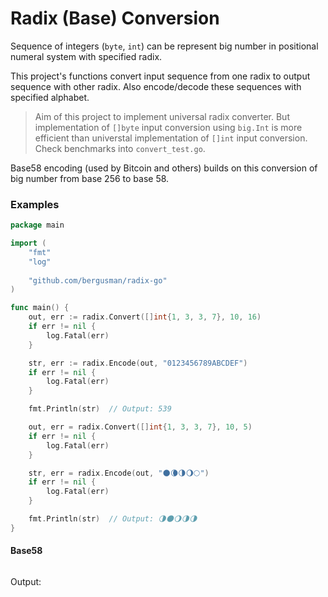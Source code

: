# Radix (Base) Conversion

Sequence of integers (`byte`, `int`) can be represent big number in positional numeral system with specified radix.

This project's functions convert input sequence from one radix to output sequence with other radix. Also encode/decode these sequences with specified alphabet.

> Aim of this project to implement universal radix converter. But implementation of `[]byte` input conversion using `big.Int` is more efficient than universtal implementation of `[]int` input conversion. Check benchmarks into `convert_test.go`.

Base58 encoding (used by Bitcoin and others) builds on this conversion of big number from base 256 to base 58.

### Examples

```Go
package main

import (
	"fmt"
	"log"
	
	"github.com/bergusman/radix-go"
)

func main() {
	out, err := radix.Convert([]int{1, 3, 3, 7}, 10, 16)
	if err != nil {
		log.Fatal(err)
	}

	str, err := radix.Encode(out, "0123456789ABCDEF")
	if err != nil {
		log.Fatal(err)
	}

	fmt.Println(str)  // Output: 539

	out, err = radix.Convert([]int{1, 3, 3, 7}, 10, 5)
	if err != nil {
		log.Fatal(err)
	}

	str, err = radix.Encode(out, "🌑🌘🌗🌖🌕")
	if err != nil {
		log.Fatal(err)
	}

	fmt.Println(str)  // Output: 🌗🌑🌖🌗🌗
}
```

#### Base58

```Go
```

Output:

```
```
